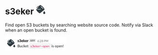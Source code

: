 # s3eker <img src="res/icon.png" alt="drawing" width="32"/>
Find open S3 buckets by searching website source code. Notify via Slack when an open bucket is found.

<img src="res/notif.png" alt="drawing" width="200"/>

